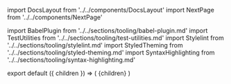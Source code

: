import DocsLayout from '../../components/DocsLayout'
import NextPage from '../../components/NextPage'

import BabelPlugin from '../../sections/tooling/babel-plugin.md'
import TestUtilities from '../../sections/tooling/test-utilities.md'
import Stylelint from '../../sections/tooling/stylelint.md'
import StyledTheming from '../../sections/tooling/styled-theming.md'
import SyntaxHighlighting from '../../sections/tooling/syntax-highlighting.md'

export default ({ children }) => (
  <DocsLayout title="Tooling" description="Additional Tools for styled-components, babel plugin, testing">
    {children}
  </DocsLayout>
)

<BabelPlugin />
<TestUtilities />
<Stylelint />
<StyledTheming />
<SyntaxHighlighting />

<NextPage href="/docs/faqs" title="FAQs" />

